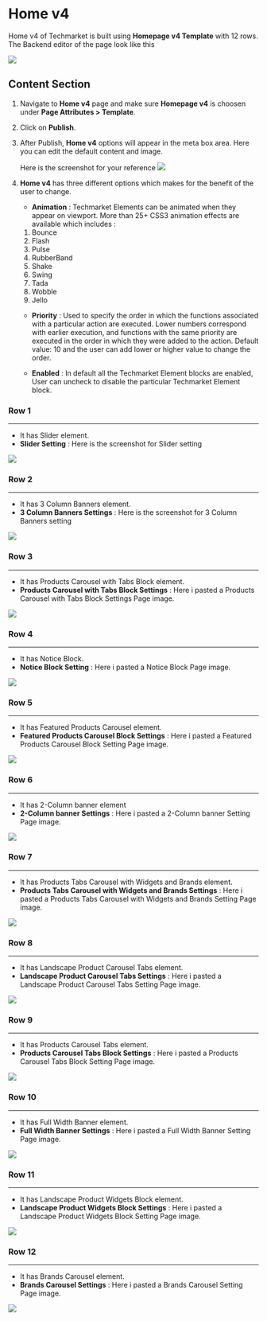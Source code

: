 # Home v4

Home v4 of Techmarket is built using **Homepage v4 Template** with 12 rows. The  Backend editor of the page look like this

![](http://transvelo.github.io/docs/techmarket/images/home-v4-setting.png)

## Content Section

1. Navigate to **Home v4** page and make sure **Homepage v4** is choosen under **Page Attributes > Template**.
2. Click on **Publish**.
3. After Publish, **Home v4** options will appear in the meta box area. Here you can edit the default content and image.

    Here is the screenshot for your reference
    ![](http://transvelo.github.io/docs/techmarket/images/home-v4-option.png)

4. **Home v4** has three different options which makes for the benefit of the user to change.

    * **Animation** : Techmarket Elements can be animated when they appear on viewport. More than 25+ CSS3 animation effects are available which includes :

    1. Bounce
    2. Flash
    3. Pulse
    4. RubberBand
    5. Shake
    6. Swing
    7. Tada
    8. Wobble
    9. Jello

    * **Priority** : Used to specify the order in which the functions associated with a particular action are executed. Lower numbers correspond with earlier execution, and functions with the same priority are executed in the order in which they were added to the action. Default value: 10 and the user can add lower or higher value to change the order.

    * **Enabled** : In default all the Techmarket Element blocks are enabled, User can uncheck to disable the particular Techmarket Element block.

### Row 1
---
* It has Slider element.
* **Slider Setting** : Here is the screenshot for Slider setting

![](http://transvelo.github.io/docs/techmarket/images/home4-slider-setting.png)

### Row 2
---
* It has 3 Column Banners element.
* **3 Column Banners Settings** : Here is the screenshot for 3 Column Banners setting

![](http://transvelo.github.io/docs/techmarket/images/home4-2nd-block.png)


### Row 3
---
* It has Products Carousel with Tabs Block element.
* **Products Carousel with Tabs Block Settings** : Here i pasted a Products Carousel with Tabs Block Settings Page image.

![](http://transvelo.github.io/docs/techmarket/images/home4-3rd-block.png)

### Row 4
---
* It has Notice Block.
* **Notice Block Setting** : Here i pasted a Notice Block Page image.

![](http://transvelo.github.io/docs/techmarket/images/notice-block.png)

### Row 5
---
* It has Featured Products Carousel element.
* **Featured Products Carousel Block Settings** : Here i pasted a Featured Products Carousel Block Setting Page image.

![](http://transvelo.github.io/docs/techmarket/images/home4-5th-block.png)

### Row 6
---
* It has 2-Column banner element
* **2-Column banner Settings** : Here i pasted a 2-Column banner Setting Page image.

![](http://transvelo.github.io/docs/techmarket/images/home4-6th-block.png)

### Row 7
---
* It has Products Tabs Carousel with Widgets and Brands element.
* **Products Tabs Carousel with Widgets and Brands Settings** : Here i pasted a Products Tabs Carousel with Widgets and Brands Setting Page image.

![](http://transvelo.github.io/docs/techmarket/images/home4-7th-block.png)

### Row 8
---
* It has Landscape Product Carousel Tabs element.
* **Landscape Product Carousel Tabs Settings** : Here i pasted a Landscape Product Carousel Tabs Setting Page image.

![](http://transvelo.github.io/docs/techmarket/images/home4-8th-block.png)

### Row 9
---
* It has Products Carousel Tabs element.
* **Products Carousel Tabs Block Settings** : Here i pasted a Products Carousel Tabs Block Setting Page image.

![](http://transvelo.github.io/docs/techmarket/images/home4-9th-block.png)

### Row 10
---
* It has Full Width Banner element.
* **Full Width Banner Settings** : Here i pasted a Full Width Banner Setting Page image.

![](http://transvelo.github.io/docs/techmarket/images/home4-10th-block.png)

### Row 11
---
* It has Landscape Product Widgets Block element.
* **Landscape Product Widgets Block Settings** : Here i pasted a Landscape Product Widgets Block Setting Page image.

![](http://transvelo.github.io/docs/techmarket/images/home4-11th-block.png)

### Row 12
---
* It has Brands Carousel element.
* **Brands Carousel Settings** : Here i pasted a Brands Carousel Setting Page image.

![](http://transvelo.github.io/docs/techmarket/images/homepage-brands-carousel-setting.png)

